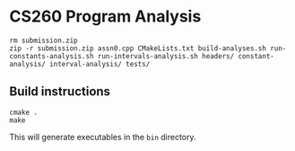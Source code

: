 # CS260 Program Analysis

```
rm submission.zip
zip -r submission.zip assn0.cpp CMakeLists.txt build-analyses.sh run-constants-analysis.sh run-intervals-analysis.sh headers/ constant-analysis/ interval-analysis/ tests/
```

## Build instructions

```
cmake .
make
```

This will generate executables in the `bin` directory.